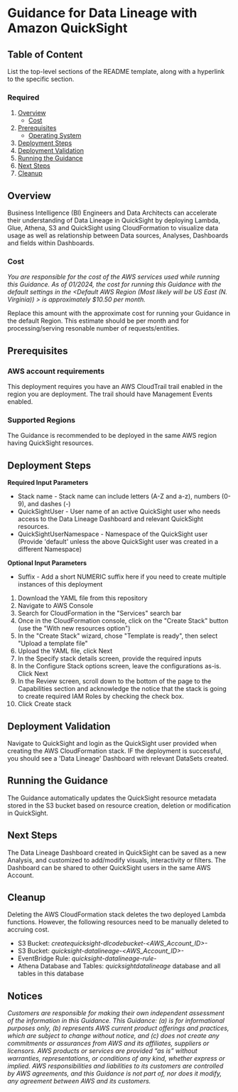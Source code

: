 # Guidance for Data Lineage with Amazon QuickSight

## Table of Content

List the top-level sections of the README template, along with a hyperlink to the specific section.

### Required

1. [Overview](#overview-required)
    - [Cost](#cost)
2. [Prerequisites](#prerequisites-required)
    - [Operating System](#operating-system-required)
3. [Deployment Steps](#deployment-steps-required)
4. [Deployment Validation](#deployment-validation-required)
5. [Running the Guidance](#running-the-guidance-required)
6. [Next Steps](#next-steps-required)
7. [Cleanup](#cleanup-required)

## Overview

Business Intelligence (BI) Engineers and Data Architects can accelerate their understanding of Data Lineage in QuickSight by deploying Lambda, Glue, Athena, S3 and QuickSight using CloudFormation to visualize data usage as well as relationship between Data sources, Analyses, Dashboards and fields within Dashboards.

### Cost

_You are responsible for the cost of the AWS services used while running this Guidance. As of 01/2024, the cost for running this Guidance with the default settings in the <Default AWS Region (Most likely will be US East (N. Virginia)) > is approximately $10.50 per month._

Replace this amount with the approximate cost for running your Guidance in the default Region. This estimate should be per month and for processing/serving resonable number of requests/entities.


## Prerequisites

### AWS account requirements

This deployment requires you have an AWS CloudTrail trail enabled in the region you are deployment. The trail should have Management Events enabled.

### Supported Regions

The Guidance is recommended to be deployed in the same AWS region having QuickSight resources.

## Deployment Steps

**Required Input Parameters**
- Stack name - Stack name can include letters (A-Z and a-z), numbers (0-9), and dashes (-)
- QuickSightUser - User name of an active QuickSight user who needs access to the Data Lineage Dashboard and relevant QuickSight resources.
- QuickSightUserNamespace - Namespace of the QuickSight user (Provide 'default' unless the above QuickSight user was created in a different Namespace)

**Optional Input Parameters**
- Suffix - Add a short NUMERIC suffix here if you need to create multiple instances of this deployment

1. Download the YAML file from this repository
2. Navigate to AWS Console
3. Search for CloudFormation in the "Services" search bar
4. Once in the CloudFormation console, click on the "Create Stack" button (use the "With new resources option")
5. In the "Create Stack" wizard, chose "Template is ready", then select "Upload a template file"
6. Upload the YAML file, click Next
7. In the Specify stack details screen, provide the required inputs
8. In the Configure Stack options screen, leave the configurations as-is. Click Next
9. In the Review screen, scroll down to the bottom of the page to the Capabilities section and acknowledge the notice that the stack is going to create required IAM Roles by checking the check box. 
10. Click Create stack


## Deployment Validation

Navigate to QuickSight and login as the QuickSight user provided when creating the AWS CloudFormation stack. IF the deployment is successful, you should see a 'Data Lineage' Dashboard with relevant DataSets created.


## Running the Guidance

The Guidance automatically updates the QuickSight resource metadata stored in the S3 bucket based on resource creation, deletion or modification in QuickSight.

## Next Steps

The Data Lineage Dashboard created in QuickSight can be saved as a new Analysis, and customized to add/modify visuals, interactivity or filters. The Dashboard can be shared to other QuickSight users in the same AWS Account.

## Cleanup

Deleting the AWS CloudFormation stack deletes the two deployed Lambda functions. However, the following resources need to be manually deleted to accruing cost.

- S3 Bucket: *createquicksight-dlcodebucket-<AWS_Account_ID>-<Suffix>*
- S3 Bucket: *quicksight-datalineage-<AWS_Account_ID>-<Suffix>*
- EventBridge Rule: *quicksight-datalineage-rule-<Suffix>*
- Athena Database and Tables: *quicksightdatalineage* database and all tables in this database

## Notices

*Customers are responsible for making their own independent assessment of the information in this Guidance. This Guidance: (a) is for informational purposes only, (b) represents AWS current product offerings and practices, which are subject to change without notice, and (c) does not create any commitments or assurances from AWS and its affiliates, suppliers or licensors. AWS products or services are provided “as is” without warranties, representations, or conditions of any kind, whether express or implied. AWS responsibilities and liabilities to its customers are controlled by AWS agreements, and this Guidance is not part of, nor does it modify, any agreement between AWS and its customers.*

